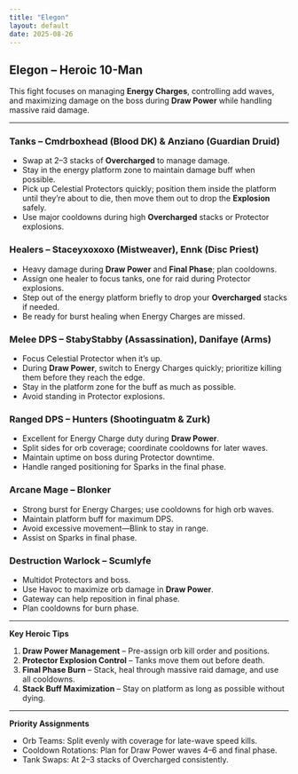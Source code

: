 ```yaml
---
title: "Elegon"
layout: default
date: 2025-08-26
---
```


## Elegon – Heroic 10-Man

This fight focuses on managing **Energy Charges**, controlling add waves, and maximizing damage on the boss during **Draw Power** while handling massive raid damage.

---

### Tanks – Cmdrboxhead (Blood DK) & Anziano (Guardian Druid)

* Swap at 2–3 stacks of **Overcharged** to manage damage.
* Stay in the energy platform zone to maintain damage buff when possible.
* Pick up Celestial Protectors quickly; position them inside the platform until they’re about to die, then move them out to drop the **Explosion** safely.
* Use major cooldowns during high **Overcharged** stacks or Protector explosions.

### Healers – Staceyxoxoxo (Mistweaver), Ennk (Disc Priest)

* Heavy damage during **Draw Power** and **Final Phase**; plan cooldowns.
* Assign one healer to focus tanks, one for raid during Protector explosions.
* Step out of the energy platform briefly to drop your **Overcharged** stacks if needed.
* Be ready for burst healing when Energy Charges are missed.

### Melee DPS – StabyStabby (Assassination), Danifaye (Arms)

* Focus Celestial Protector when it’s up.
* During **Draw Power**, switch to Energy Charges quickly; prioritize killing them before they reach the edge.
* Stay in the platform zone for the buff as much as possible.
* Avoid standing in Protector explosions.

### Ranged DPS – Hunters (Shootinguatm & Zurk)

* Excellent for Energy Charge duty during **Draw Power**.
* Split sides for orb coverage; coordinate cooldowns for later waves.
* Maintain uptime on boss during Protector downtime.
* Handle ranged positioning for Sparks in the final phase.

### Arcane Mage – Blonker

* Strong burst for Energy Charges; use cooldowns for high orb waves.
* Maintain platform buff for maximum DPS.
* Avoid excessive movement—Blink to stay in range.
* Assist on Sparks in final phase.

### Destruction Warlock – Scumlyfe

* Multidot Protectors and boss.
* Use Havoc to maximize orb damage in **Draw Power**.
* Gateway can help reposition in final phase.
* Plan cooldowns for burn phase.

---

**Key Heroic Tips**

1. **Draw Power Management** – Pre-assign orb kill order and positions.
2. **Protector Explosion Control** – Tanks move them out before death.
3. **Final Phase Burn** – Stack, heal through massive raid damage, and use all cooldowns.
4. **Stack Buff Maximization** – Stay on platform as long as possible without dying.

---

**Priority Assignments**

* Orb Teams: Split evenly with coverage for late-wave speed kills.
* Cooldown Rotations: Plan for Draw Power waves 4–6 and final phase.
* Tank Swaps: At 2–3 stacks of Overcharged consistently.

